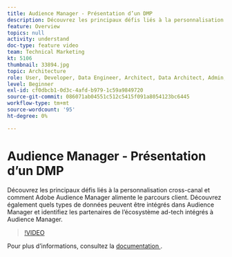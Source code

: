 ```yaml
---
title: Audience Manager - Présentation d’un DMP
description: Découvrez les principaux défis liés à la personnalisation cross-canal et comment Adobe Audience Manager alimente le parcours client. Découvrez également quels types de données peuvent être intégrés dans Audience Manager et identifiez les partenaires de l’écosystème ad-tech intégrés à Audience Manager.
feature: Overview
topics: null
activity: understand
doc-type: feature video
team: Technical Marketing
kt: 5106
thumbnail: 33894.jpg
topic: Architecture
role: User, Developer, Data Engineer, Architect, Data Architect, Admin, Leader
level: Beginner
exl-id: cf0dbcb1-0d3c-4afd-b979-1c59a9849720
source-git-commit: 086071ab04551c512c5415f091a8054123bc6445
workflow-type: tm+mt
source-wordcount: '95'
ht-degree: 0%

---
```


# Audience Manager - Présentation d’un DMP

Découvrez les principaux défis liés à la personnalisation cross-canal et comment Adobe Audience Manager alimente le parcours client. Découvrez également quels types de données peuvent être intégrés dans Audience Manager et identifiez les partenaires de l’écosystème ad-tech intégrés à Audience Manager.

>[!VIDEO](https://video.tv.adobe.com/v/33894/?quality=12)

Pour plus d’informations, consultez la [ documentation ](https://experienceleague.adobe.com/docs/audience-manager/user-guide/overview/aam-overview.html).
